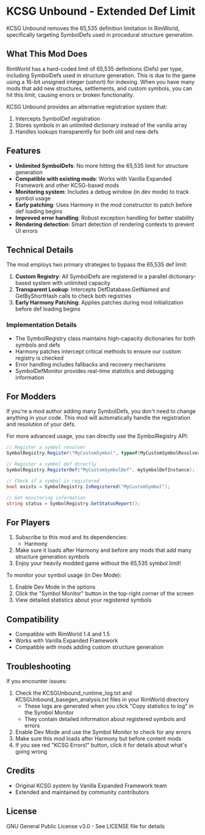 # KCSG Unbound - Extended Def Limit

KCSG Unbound removes the 65,535 definition limitation in RimWorld, specifically targeting SymbolDefs used in procedural structure generation.

## What This Mod Does

RimWorld has a hard-coded limit of 65,535 definitions (Defs) per type, including SymbolDefs used in structure generation. This is due to the game using a 16-bit unsigned integer (ushort) for indexing. When you have many mods that add new structures, settlements, and custom symbols, you can hit this limit, causing errors or broken functionality.

KCSG Unbound provides an alternative registration system that:
1. Intercepts SymbolDef registration
2. Stores symbols in an unlimited dictionary instead of the vanilla array
3. Handles lookups transparently for both old and new defs

## Features

- **Unlimited SymbolDefs**: No more hitting the 65,535 limit for structure generation
- **Compatible with existing mods**: Works with Vanilla Expanded Framework and other KCSG-based mods
- **Monitoring system**: Includes a debug window (in dev mode) to track symbol usage
- **Early patching**: Uses Harmony in the mod constructor to patch before def loading begins
- **Improved error handling**: Robust exception handling for better stability
- **Rendering detection**: Smart detection of rendering contexts to prevent UI errors

## Technical Details

The mod employs two primary strategies to bypass the 65,535 def limit:

1. **Custom Registry**: All SymbolDefs are registered in a parallel dictionary-based system with unlimited capacity
2. **Transparent Lookup**: Intercepts DefDatabase.GetNamed and GetByShortHash calls to check both registries
3. **Early Harmony Patching**: Applies patches during mod initialization before def loading begins

### Implementation Details

- The SymbolRegistry class maintains high-capacity dictionaries for both symbols and defs
- Harmony patches intercept critical methods to ensure our custom registry is checked
- Error handling includes fallbacks and recovery mechanisms
- SymbolDefMonitor provides real-time statistics and debugging information

## For Modders

If you're a mod author adding many SymbolDefs, you don't need to change anything in your code. This mod will automatically handle the registration and resolution of your defs.

For more advanced usage, you can directly use the SymbolRegistry API:

```csharp
// Register a symbol resolver
SymbolRegistry.Register("MyCustomSymbol", typeof(MyCustomSymbolResolver));

// Register a symbol def directly
SymbolRegistry.RegisterDef("MyCustomSymbolDef", mySymbolDefInstance);

// Check if a symbol is registered
bool exists = SymbolRegistry.IsRegistered("MyCustomSymbol");

// Get monitoring information
string status = SymbolRegistry.GetStatusReport();
```

## For Players

1. Subscribe to this mod and its dependencies:
   - Harmony
2. Make sure it loads after Harmony and before any mods that add many structure generation symbols
3. Enjoy your heavily modded game without the 65,535 symbol limit!

To monitor your symbol usage (in Dev Mode):
1. Enable Dev Mode in the options
2. Click the "Symbol Monitor" button in the top-right corner of the screen
3. View detailed statistics about your registered symbols

## Compatibility

- Compatible with RimWorld 1.4 and 1.5
- Works with Vanilla Expanded Framework
- Compatible with mods adding custom structure generation

## Troubleshooting

If you encounter issues:
1. Check the KCSGUnbound_runtime_log.txt and KCSGUnbound_basegen_analysis.txt files in your RimWorld directory
   - These logs are generated when you click "Copy statistics to log" in the Symbol Monitor
   - They contain detailed information about registered symbols and errors
2. Enable Dev Mode and use the Symbol Monitor to check for any errors
3. Make sure this mod loads after Harmony but before content mods
4. If you see red "KCSG Errors!" button, click it for details about what's going wrong

## Credits

- Original KCSG system by Vanilla Expanded Framework team
- Extended and maintained by community contributors

## License

GNU General Public License v3.0 - See LICENSE file for details 